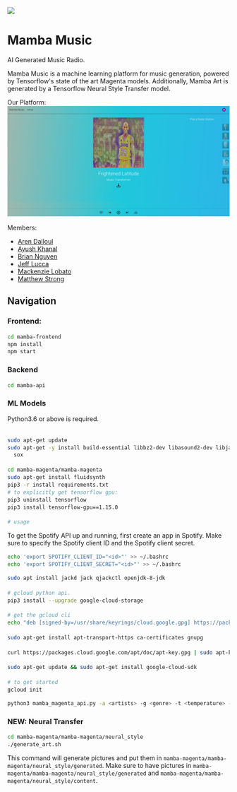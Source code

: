 ![](https://github.com/CUBigDataClass/Mamba-Music/workflows/Python%20application/badge.svg)

# Mamba Music

AI Generated Music Radio.

Mamba Music is a machine learning platform for music generation, powered by Tensorflow's state of the art Magenta models. 
Additionally, Mamba Art is generated by a Tensorflow Neural Style Transfer model.

Our Platform:
![alt text](img/example.png "Our Platform")

Members:
- [Aren Dalloul](https://github.com/adalloul0928)
- [Ayush Khanal](https://github.com/jptboy)
- [Brian Nguyen](https://github.com/BrianNguyen214)
- [Jeff Lucca](https://github.com/lucca)
- [Mackenzie Lobato](https://github.com/mackenzielobato)
- [Matthew Strong](https://github.com/peasant98)

## Navigation

### Frontend:

```sh
cd mamba-frontend
npm install
npm start
```

### Backend

```sh
cd mamba-api
```

### ML Models

Python3.6 or above is required.

```sh

sudo apt-get update
sudo apt-get -y install build-essential libbz2-dev libasound2-dev libjack-dev libav-tools \
  sox
  
cd mamba-magenta/mamba-magenta
sudo apt-get install fluidsynth
pip3 -r install requirements.txt
# to explicitly get tensorflow gpu:
pip3 uninstall tensorflow
pip3 install tensorflow-gpu==1.15.0

# usage
```

To get the Spotify API up and running, first create an app in Spotify.
Make sure to specify the Spotify client ID and the Spotify client secret.
```sh
echo 'export SPOTIFY_CLIENT_ID="<id>"' >> ~/.bashrc
echo 'export SPOTIFY_CLIENT_SECRET="<id>"' >> ~/.bashrc
```

```sh
sudo apt install jackd jack qjackctl openjdk-8-jdk

# gcloud python api.
pip3 install --upgrade google-cloud-storage

# get the gcloud cli
echo "deb [signed-by=/usr/share/keyrings/cloud.google.gpg] https://packages.cloud.google.com/apt cloud-sdk main" | sudo tee -a /etc/apt/sources.list.d/google-cloud-sdk.list

sudo apt-get install apt-transport-https ca-certificates gnupg

curl https://packages.cloud.google.com/apt/doc/apt-key.gpg | sudo apt-key --keyring /usr/share/keyrings/cloud.google.gpg add -

sudo apt-get update && sudo apt-get install google-cloud-sdk

# to get started
gcloud init


```

```sh
python3 mamba_magenta_api.py -a <artists> -g <genre> -t <temperature> -l <length> -n <numgenerations>


```

### NEW: Neural Transfer


```sh
cd mamba-magenta/mamba-magenta/neural_style
./generate_art.sh

```
This command will generate pictures and put them in `mamba-magenta/mamba-magenta/neural_style/generated`.
Make sure to have pictures in `mamba-magenta/mamba-magenta/neural_style/generated` and `mamba-magenta/mamba-magenta/neural_style/content`.
